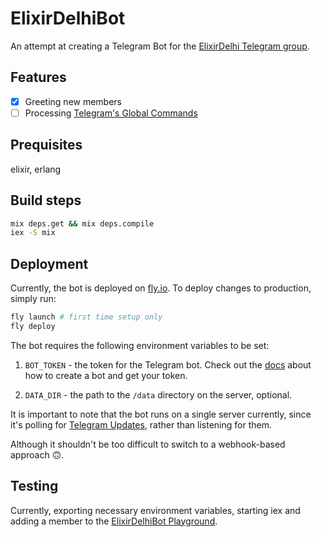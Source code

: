 # ElixirDelhiBot

An attempt at creating a Telegram Bot for the [ElixirDelhi Telegram group](https://t.me/elixirdelhi).

## Features

- [x] Greeting new members
- [ ] Processing [Telegram's Global Commands](https://core.telegram.org/bots/features#global-commands)

## Prequisites
elixir, erlang

## Build steps
```bash
mix deps.get && mix deps.compile
iex -S mix
```
## Deployment

Currently, the bot is deployed on [fly.io](https://fly.io). To deploy changes to production, simply run:

```bash
fly launch # first time setup only
fly deploy
```

The bot requires the following environment variables to be set:

1. `BOT_TOKEN` - the token for the Telegram bot. Check out the [docs](https://core.telegram.org/bots#how-do-i-create-a-bot) about how to create a bot and get your token.

2. `DATA_DIR` - the path to the `/data` directory on the server, optional.

It is important to note that the bot runs on a single server currently, since it's polling for [Telegram Updates](https://core.telegram.org/bots/api#update), rather than listening for them.

Although it shouldn't be too difficult to switch to a webhook-based approach 🙃.

## Testing

Currently, exporting necessary environment variables, starting iex and adding a member to the [ElixirDelhiBot Playground](https://t.me/+itLHjWKJnB44MTY1).
